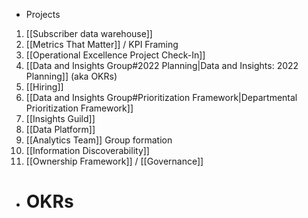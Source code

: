 - Projects
1. [[Subscriber data warehouse]]
2. [[Metrics That Matter]] / KPI Framing
3. [[Operational Excellence Project Check-In]]
4. [[Data and Insights Group#2022 Planning|Data and Insights: 2022 Planning]] (aka OKRs)
5. [[Hiring]]
6. [[Data and Insights Group#Prioritization Framework|Departmental Prioritization Framework]]
7. [[Insights Guild]]
8. [[Data Platform]]
9. [[Analytics Team]] Group formation
10. [[Information Discoverability]]
11. [[Ownership Framework]] / [[Governance]]

- # OKRs